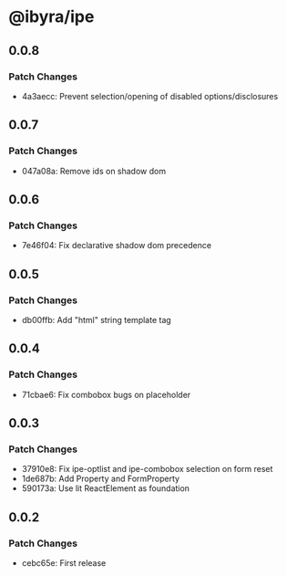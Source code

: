 # @ibyra/ipe

## 0.0.8

### Patch Changes

- 4a3aecc: Prevent selection/opening of disabled options/disclosures

## 0.0.7

### Patch Changes

- 047a08a: Remove ids on shadow dom

## 0.0.6

### Patch Changes

- 7e46f04: Fix declarative shadow dom precedence

## 0.0.5

### Patch Changes

- db00ffb: Add "html" string template tag

## 0.0.4

### Patch Changes

- 71cbae6: Fix combobox bugs on placeholder

## 0.0.3

### Patch Changes

- 37910e8: Fix ipe-optlist and ipe-combobox selection on form reset
- 1de687b: Add Property and FormProperty
- 590173a: Use lit ReactElement as foundation

## 0.0.2

### Patch Changes

- cebc65e: First release
